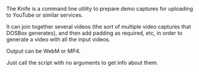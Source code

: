 The Knife is a command line utility to prepare demo captures for uploading to YouTube or similar services.

It can join together several videos (the sort of multiple video captures that DOSBox generates), and then add padding as required, etc, in order to generate a video with all the input videos.

Output can be WebM or MP4.

Just call the script with no arguments to get info about them.
